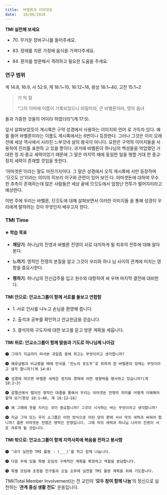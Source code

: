 ```yaml
---
title:  바벨론과 아마겟돈
date:   16/06/2018
---
```


**TMI 실천해 보세요**

- 70\. 무거운 장바구니를 들어주세요.

- 83\. 장례를 치른 가정에 음식을 가져다주세요.

- 84\. 환자를 방문해서 격려하고 필요한 도움을 주세요.

### 연구 범위
계 14:8, 16:9, 사 52:9, 계 18:1~10, 16:12~16, 왕상 18:1~40, 고전 15:1~2

> <p> 기 억 절</p>
> “그의 이마에 이름이 기록되었으니 비밀이라, 큰 바벨론이라, 땅의 음녀
  들과 가증한 것들의 어미라 하였더라”(계 17:5).

앞서 살펴보았듯이 계시록은 구약 성경에서 사용하는 이미지와 언어
로 가득차 있다. 예를 들어 바벨론이라는 이름도 계시록에서는 6번이나
등장한다. 그러나 그것은 이미 오래 전에 세상 역사에서 사라진 느부갓네
살의 왕국이 아니다. 요한은 구약의 이미지들을 사용하여 진리를 표현하
고 있을 뿐이다. 과거에 바벨론이 하나님의 백성들을 억압했던 거대한 정
치·종교 세력이었기 때문에 그 말은 마지막 때에 동일한 일을 행할 거대
한 종교·정치 세력이 존재할 것임을 뜻한다.

‘아마겟돈’이라는 말도 마찬가지이다. 그 말은 성경에서 오직 계시록에
서만 등장하며 ‘므깃도 산’이라는 의미의 히브리 어구와 관련이 있어 보인
다. 아마겟돈에 대하여 무수한 추측이 존재하는데 많은 사람들은 세상
끝에 므깃도에서 엄청난 전투가 벌어지리라고 예상한다.

이번 주에 우리는 바벨론, 므깃도에 대해 살펴보면서 이러한 이미지들
을 통해 성경이 우리에게 말하려는 것이 무엇인지 배우고자 한다.

### TMI Time

#### ※ 학습 목표

- **깨닫기**: 하나님의 진영과 바벨론 진영이 서로 대치하게
될 최후의 전투에 대해 알아본다.

- **느끼기**: 영적인 전쟁의 본질을 알고 그것이 우리와 하나
님 사이의 관계에 미치는 영향을 중요시한다.

- **행하기**: 하나님의 전신갑주를 입고 원수와 대항하여 싸
우며 마지막 결전에 대비한다.

#### TMI 안으로: 안교소그룹이 함께 서로를 돌보고 연합함

- 1\. 서로 인사를 나누고
손님을 환영해 줍니다.

- 2\. 출석과 공부를 확인하고
안교헌금을 걷습니다.

- 3\. 결석자와 구도자에
대한 보고를 듣고
방문 계획을 세웁니다.

#### TMI 위로: 안교소그룹이 함께 말씀과 기도로 하나님께 나아감

`➊ 그대가 지금까지 마셔본 과일즙 중에 최고는 무엇이라고 생각합니까?`

`➋ 예루살렘과 비교했을 때에 만국을 ‘진노의 포도주’로 취하게 한 바벨론의 정체는 무엇이라고 생각
합니까?(계 14:8)`

`➌ 성경에 따르면 바벨론 세력은 정치와 경제에 어떤 영향력을 행사하고 있습니까?(계 18:2~3)`

`➍ 갈멜산에서 벌어진 영적인 대결을 통해서 우리는 아마겟돈 전쟁의 의미를 어떻게 이해해야 할까
요?(왕상 18:1~40, 계 16:12~16)`

`➎ 왜 그때에 옷을 지키는 것이 중요합니까? 그것이 시사하는 바는 무엇이라고 생각합니까?`

`➏ 지금 그대 또는 우리 소그룹은 어떤 방식으로 어린 양의 편에 서서 악의 세력과 싸워야 합니까?
결론 아마겟돈 전쟁은 영적인 전쟁입니다. 그때 악의 세력과 하나님 나라의 진영이 서로 겨루게 될
것입니다.`

#### TMI 밖으로: 안교소그룹이 함께 지역사회에 복음을 전하고 봉사함

`➊ ‘내가 실천한 TMI 활동 : (___)’을 적고 함께 나눕니다.`

`➋ 다음 주에 있을 특별 모임의 구체적인 계획을 확정하고 역할을 분담합니다.`

`➌ 특별 모임에 초청할 친구들과 오늘 오후에 실천할 TMI 활동 계획을 위해 기도합니다.`

TMI(Total Member Involvement)는 전 교인이 ‘**모두 참여 함께 나눔**’의 정신으로 실천하는 ‘**관계 중심 생활 전도**’ 운동입니다.